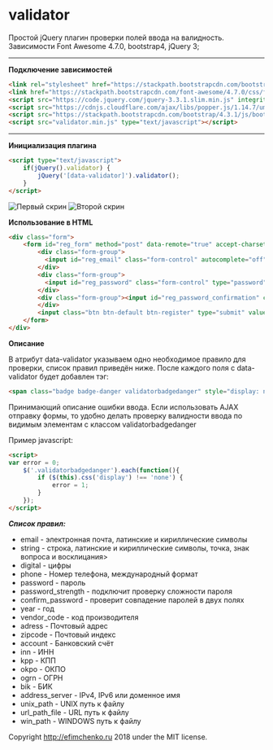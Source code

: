 # validator
Простой jQuery плагин проверки полей ввода на валидность.
Зависимости Font Awesome 4.7.0, bootstrap4, jQuery 3;
***
**Подключение зависимостей**
```html
<link rel="stylesheet" href="https://stackpath.bootstrapcdn.com/bootstrap/4.3.1/css/bootstrap.min.css" integrity="sha384-ggOyR0iXCbMQv3Xipma34MD+dH/1fQ784/j6cY/iJTQUOhcWr7x9JvoRxT2MZw1T" crossorigin="anonymous">
<link href="https://stackpath.bootstrapcdn.com/font-awesome/4.7.0/css/font-awesome.min.css" rel="stylesheet" integrity="sha384-wvfXpqpZZVQGK6TAh5PVlGOfQNHSoD2xbE+QkPxCAFlNEevoEH3Sl0sibVcOQVnN" crossorigin="anonymous">
<script src="https://code.jquery.com/jquery-3.3.1.slim.min.js" integrity="sha384-q8i/X+965DzO0rT7abK41JStQIAqVgRVzpbzo5smXKp4YfRvH+8abtTE1Pi6jizo" crossorigin="anonymous"></script>
<script src="https://cdnjs.cloudflare.com/ajax/libs/popper.js/1.14.7/umd/popper.min.js" integrity="sha384-UO2eT0CpHqdSJQ6hJty5KVphtPhzWj9WO1clHTMGa3JDZwrnQq4sF86dIHNDz0W1" crossorigin="anonymous"></script>
<script src="https://stackpath.bootstrapcdn.com/bootstrap/4.3.1/js/bootstrap.min.js" integrity="sha384-JjSmVgyd0p3pXB1rRibZUAYoIIy6OrQ6VrjIEaFf/nJGzIxFDsf4x0xIM+B07jRM" crossorigin="anonymous"></script>
<script src="validator.min.js" type="text/javascript"></script>
```
***
**Инициализация плагина**
```html
<script type="text/javascript">
	if(jQuery().validator) {
		jQuery('[data-validator]').validator();
	}
</script>
```
![Первый скрин](http://efimchenko.ru/images/temp/screen1.png) ![Второй скрин](http://efimchenko.ru/images/temp/screen2.png)

**Использование в HTML**
```html
<div class="form">
    <form id="reg_form" method="post" data-remote="true" accept-charset="UTF-8">
        <div class="form-group">
          <input id="reg_email" class="form-control" autocomplete="off" type="text" placeholder="Почта" name="email" data-validator="email" required="true" value="">
        </div>
        <div class="form-group">
          <input id="reg_password" class="form-control" type="password" autocomplete="off" placeholder="Пароль" name="password" data-validator="password_strength" required="true" value="">
        </div>
        <div class="form-group"><input id="reg_password_confirmation" class="form-control" autocomplete="off" type="password" placeholder="Повторите пароль" name="password_confirmation" data-validator="confirm_password" required="true">
        </div>
        <input class="btn btn-default btn-register" type="submit" value="Создать аккаунт" name="commit">
    </form>
</div>
```
**Описание**

В атрибут data-validator указываем одно необходимое правило для проверки, список правил приведён ниже.
После каждого поля с data-validator будет добавлен тэг:
```html
<span class="badge badge-danger validatorbadgedanger" style="display: none;"></span>
```
Принимающий описание ошибки ввода.
Если использовать AJAX отправку формы, то удобно делать проверку валидности ввода по видимым элементам с классом validatorbadgedanger

Пример javascript:
```html
<script>
var error = 0;
	$('.validatorbadgedanger').each(function(){
		if ($(this).css('display') !== 'none') {
			error = 1;
		}
	});
</script>
```

***Список правил:***
* email - электронная почта, латинские и кириллические символы
* string - строка, латинские и кириллические символы, точка, знак вопроса и восклицания>
* digital - цифры
* phone - Номер телефона, международный формат
* password - пароль
* password_strength - подключит проверку сложности пароля
* confirm_password - проверит совпадение паролей в двух полях
* year - год
* vendor_code - код производителя
* adress - Почтовый адрес
* zipcode - Почтовый индекс
* account - Банковский счёт
* inn - ИНН
* kpp - КПП
* okpo - ОКПО
* ogrn - ОГРН
* bik - БИК
* address_server - IPv4, IPv6 или доменное имя
* unix_path - UNIX путь к файлу
* url_path_file - URL путь к файлу
* win_path - WINDOWS путь к файлу


Copyright <http://efimchenko.ru> 2018 under the MIT license.
